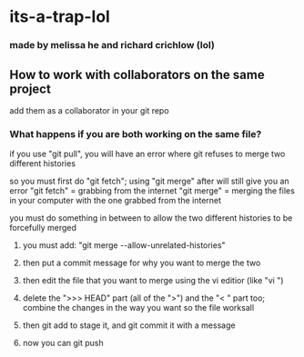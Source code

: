 #  its-a-trap-lol

### made by melissa he and richard crichlow (lol)

## How to work with collaborators on the same project

add them as a collaborator in your git repo

### What happens if you are both working on the same file?

if you use "git pull", you will have an error where git refuses to merge two different histories

so you must first do "git fetch"; using "git merge" after will still give you an error
        "git fetch" = grabbing from the internet
        "git merge" = merging the files in your computer with the one grabbed from the internet

you must do something in between to allow the two different histories to be forcefully merged

1. you must add:
        "git merge --allow-unrelated-histories"

2. then put a commit message for why you want to merge the two

3. then edit the file that you want to merge using the vi editior (like "vi <name of file>")

4. delete the ">>> HEAD" part (all of the ">") and the "< <and some words>" part too; combine the changes in the way you want so the file worksall
5. then git add to stage it, and git commit it with a message

6. now you can git push
